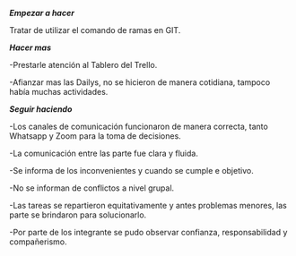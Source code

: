 ***Empezar a hacer*** 

Tratar de utilizar el comando de  ramas en GIT.  

 

***Hacer mas*** 

-Prestarle atención al Tablero del Trello. 

-Afianzar mas las Dailys, no se hicieron de manera cotidiana, tampoco había muchas actividades.  

 

***Seguir haciendo*** 

-Los canales de comunicación funcionaron de manera correcta, tanto Whatsapp y Zoom para la toma de decisiones. 

-La comunicación entre las parte fue clara y fluida.  

-Se informa de los inconvenientes y cuando se cumple e objetivo.  

-No se informan de conflictos a nivel grupal.  

-Las tareas se repartieron equitativamente y antes problemas menores, las parte se brindaron para solucionarlo.  

-Por parte de los integrante se pudo observar confianza, responsabilidad y compañerismo. 